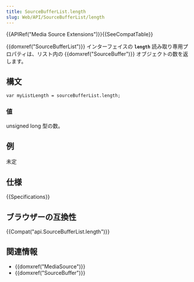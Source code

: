 ```yaml
---
title: SourceBufferList.length
slug: Web/API/SourceBufferList/length
---
```


{{APIRef("Media Source Extensions")}}{{SeeCompatTable}}

{{domxref("SourceBufferList")}} インターフェイスの **`length`** 読み取り専用プロパティは、リスト内の {{domxref("SourceBuffer")}} オブジェクトの数を返します。

## 構文

```
var myListLength = sourceBufferList.length;
```

### 値

unsigned long 型の数。

## 例

未定

## 仕様

{{Specifications}}

## ブラウザーの互換性

{{Compat("api.SourceBufferList.length")}}

## 関連情報

- {{domxref("MediaSource")}}
- {{domxref("SourceBuffer")}}
